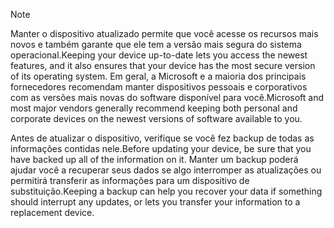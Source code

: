   > [!NOTE]
  > <span data-ttu-id="4036c-101">Manter o dispositivo atualizado permite que você acesse os recursos mais novos e também garante que ele tem a versão mais segura do sistema operacional.</span><span class="sxs-lookup"><span data-stu-id="4036c-101">Keeping your device up-to-date lets you access the newest features, and it also ensures that your device has the most secure version of its operating system.</span></span> <span data-ttu-id="4036c-102">Em geral, a Microsoft e a maioria dos principais fornecedores recomendam manter dispositivos pessoais e corporativos com as versões mais novas do software disponível para você.</span><span class="sxs-lookup"><span data-stu-id="4036c-102">Microsoft and most major vendors generally recommend keeping both personal and corporate devices on the newest versions of software available to you.</span></span>

<span data-ttu-id="4036c-103">Antes de atualizar o dispositivo, verifique se você fez backup de todas as informações contidas nele.</span><span class="sxs-lookup"><span data-stu-id="4036c-103">Before updating your device, be sure that you have backed up all of the information on it.</span></span> <span data-ttu-id="4036c-104">Manter um backup poderá ajudar você a recuperar seus dados se algo interromper as atualizações ou permitirá transferir as informações para um dispositivo de substituição.</span><span class="sxs-lookup"><span data-stu-id="4036c-104">Keeping a backup can help you recover your data if something should interrupt any updates, or lets you transfer your information to a replacement device.</span></span> 
